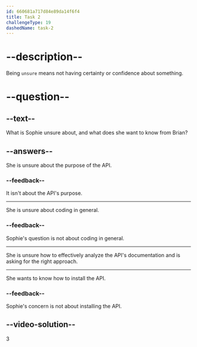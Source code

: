 ```yaml
---
id: 660681a717d84e89da14f6f4
title: Task 2
challengeType: 19
dashedName: task-2
---
```


<!--
AUDIO REFERENCE:
Sophie: I'm working with a new API, and I'm not sure how to analyze its documentation effectively. What's the right approach, in your opinion?
-->

# --description--

Being `unsure` means not having certainty or confidence about something.

# --question--

## --text--

What is Sophie unsure about, and what does she want to know from Brian?

## --answers--

She is unsure about the purpose of the API.

### --feedback--

It isn't about the API's purpose.

---

She is unsure about coding in general.

### --feedback--

Sophie's question is not about coding in general.

---

She is unsure how to effectively analyze the API's documentation and is asking for the right approach.

---

She wants to know how to install the API.

### --feedback--

Sophie's concern is not about installing the API.

## --video-solution--

3
